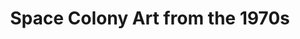 ---
layout: ampstory
title: Space Colony Art from the 1970s
cover:
   title: Space Colony Art from the 1970s
   publisher: Found via placesjournal
pages: 
 - page-number: 1
   layout: thirds
   middle: I recently read an amazing article in Places Journal
   background: /images/placesjournal.png
 - layout: thirds
   middle: I recently read an amazing article in Places Journal
   textcolor: black
   background: /images/placesjournal.png   
   cta:
      link: https://placesjournal.org/article/the-shape-of-space/
      text: Check it out!
 - page-number: 2
   layout: thirds
   top: <h1>Toroidal Colonies</h1>
   middle: "<p>Population: 10,000</p>"
 - page-number: 2
   background: https://settlement.arc.nasa.gov/70sArtHiRes/70sArt/Torus_Exterior_AC76-0525_1920.jpg
 - page-number: 3
   background: https://settlement.arc.nasa.gov/70sArtHiRes/70sArt/Torus_Cutaway_AC75-1086-1_1920.jpg
 - page-number: 4
   background: https://settlement.arc.nasa.gov/70sArtHiRes/70sArt/Torus_Interior_AC75-2621_1920.jpg
 - background: https://settlement.arc.nasa.gov/70sArtHiRes/70sArt/Torus_Construction_AC75-1886_1920.jpg
 - background: https://settlement.arc.nasa.gov/70sArtHiRes/70sArt/Torus_Model_AC76-0492.1_1920.jpg
 - layout: thirds
   top: <h1>Bernal Spheres</h1>
   middle: "<p>Population: 10,000. The Bernal Sphere is a point design with a spherical living area.</p>" 
 - background: https://settlement.arc.nasa.gov/70sArtHiRes/70sArt/Bernal_Exterior_AC76-0965_1920.jpg
 - background: https://settlement.arc.nasa.gov/70sArtHiRes/70sArt/Bernal_Interior_AC76-0628_1920.jpg       
   
---